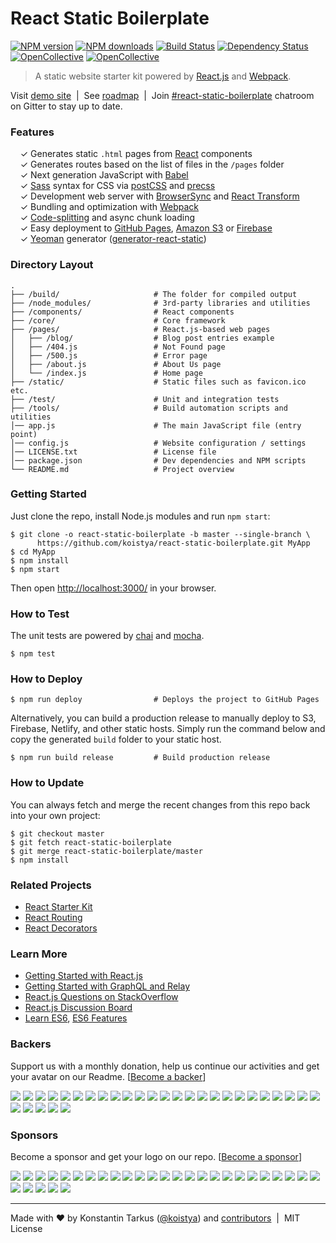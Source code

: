 # React Static Boilerplate

[![NPM version](http://img.shields.io/npm/v/generator-react-static.svg?style=flat-square)](https://www.npmjs.com/package/generator-react-static)
[![NPM downloads](http://img.shields.io/npm/dm/generator-react-static.svg?style=flat-square)](https://www.npmjs.com/package/generator-react-static)
[![Build Status](http://img.shields.io/travis/koistya/react-static-boilerplate/master.svg?style=flat-square)](https://travis-ci.org/koistya/react-static-boilerplate)
[![Dependency Status](http://img.shields.io/david/dev/koistya/react-static-boilerplate.svg?branch=master&style=flat-square)](https://david-dm.org/koistya/react-static-boilerplate#info=devDependencies)
[![OpenCollective](https://opencollective.com/react-static-boilerplate/backers/badge.svg)](#backers) [![OpenCollective](https://opencollective.com/react-static-boilerplate/sponsors/badge.svg)](#sponsors)

> A static website starter kit powered by [React.js](http://facebook.github.io/react/)
> and [Webpack](http://webpack.github.io/).

Visit [demo site](http://react-static.tarkus.me) &nbsp;|&nbsp;
See [roadmap](https://waffle.io/koistya/react-static-boilerplate) &nbsp;|&nbsp;
Join [#react-static-boilerplate](https://gitter.im/koistya/react-static-boilerplate) chatroom on Gitter to stay up to date.

### Features

&nbsp; &nbsp; ✓ Generates static `.html` pages from [React](http://facebook.github.io/react/) components<br>
&nbsp; &nbsp; ✓ Generates routes based on the list of files in the `/pages` folder<br>
&nbsp; &nbsp; ✓ Next generation JavaScript with [Babel](https://github.com/babel/babel)<br>
&nbsp; &nbsp; ✓ [Sass](http://sass-lang.com/) syntax for CSS via [postCSS](https://github.com/postcss/postcss) and [precss](https://github.com/jonathantneal/precss)<br>
&nbsp; &nbsp; ✓ Development web server with [BrowserSync](http://www.browsersync.io) and [React Transform](https://github.com/gaearon/babel-plugin-react-transform)<br>
&nbsp; &nbsp; ✓ Bundling and optimization with [Webpack](http://webpack.github.io/)<br>
&nbsp; &nbsp; ✓ [Code-splitting](https://github.com/webpack/docs/wiki/code-splitting) and async chunk loading<br>
&nbsp; &nbsp; ✓ Easy deployment to [GitHub Pages](https://pages.github.com/), [Amazon S3](http://davidwalsh.name/hosting-website-amazon-s3) or [Firebase](https://www.firebase.com/)<br>
&nbsp; &nbsp; ✓ [Yeoman](http://yeoman.io/) generator ([generator-react-static](https://www.npmjs.com/package/generator-react-static))<br>

### Directory Layout

```
.
├── /build/                     # The folder for compiled output
├── /node_modules/              # 3rd-party libraries and utilities
├── /components/                # React components
├── /core/                      # Core framework
├── /pages/                     # React.js-based web pages
│   ├── /blog/                  # Blog post entries example
│   ├── /404.js                 # Not Found page
│   ├── /500.js                 # Error page
│   ├── /about.js               # About Us page
│   └── /index.js               # Home page
├── /static/                    # Static files such as favicon.ico etc.
├── /test/                      # Unit and integration tests
├── /tools/                     # Build automation scripts and utilities
│── app.js                      # The main JavaScript file (entry point)
│── config.js                   # Website configuration / settings
│── LICENSE.txt                 # License file
│── package.json                # Dev dependencies and NPM scripts
└── README.md                   # Project overview
```

### Getting Started

Just clone the repo, install Node.js modules and run `npm start`:

```
$ git clone -o react-static-boilerplate -b master --single-branch \
      https://github.com/koistya/react-static-boilerplate.git MyApp
$ cd MyApp
$ npm install
$ npm start
```

Then open [http://localhost:3000/](http://localhost:3000/) in your browser.

### How to Test

The unit tests are powered by [chai](http://chaijs.com/) and [mocha](http://mochajs.org/).

```
$ npm test
```

### How to Deploy

```shell
$ npm run deploy                # Deploys the project to GitHub Pages
```

Alternatively, you can build a production release to manually deploy to S3, Firebase, Netlify, and other static hosts. Simply run the command below and copy the generated `build` folder to your static host.

```shell
$ npm run build release         # Build production release 
```

### How to Update

You can always fetch and merge the recent changes from this repo back into
your own project:

```shell
$ git checkout master
$ git fetch react-static-boilerplate
$ git merge react-static-boilerplate/master
$ npm install
```
### Related Projects

  * [React Starter Kit](https://github.com/kriasoft/react-starter-kit)
  * [React Routing](https://github.com/kriasoft/react-routing)
  * [React Decorators](https://github.com/kriasoft/react-decorators)

### Learn More

  * [Getting Started with React.js](http://facebook.github.io/react/)
  * [Getting Started with GraphQL and Relay](https://quip.com/oLxzA1gTsJsE)
  * [React.js Questions on StackOverflow](http://stackoverflow.com/questions/tagged/reactjs)
  * [React.js Discussion Board](https://discuss.reactjs.org/)
  * [Learn ES6](https://babeljs.io/docs/learn-es6/), [ES6 Features](https://github.com/lukehoban/es6features#readme)



### Backers

Support us with a monthly donation, help us continue our activities and get your avatar on our Readme. [[Become a backer](https://opencollective.com/react-static-boilerplate#backer)]

<a href="https://opencollective.com/react-static-boilerplate/backer/0/website" target="_blank"><img src="https://opencollective.com/react-static-boilerplate/backer/0/avatar"></a>
<a href="https://opencollective.com/react-static-boilerplate/backer/1/website" target="_blank"><img src="https://opencollective.com/react-static-boilerplate/backer/1/avatar"></a>
<a href="https://opencollective.com/react-static-boilerplate/backer/2/website" target="_blank"><img src="https://opencollective.com/react-static-boilerplate/backer/2/avatar"></a>
<a href="https://opencollective.com/react-static-boilerplate/backer/3/website" target="_blank"><img src="https://opencollective.com/react-static-boilerplate/backer/3/avatar"></a>
<a href="https://opencollective.com/react-static-boilerplate/backer/4/website" target="_blank"><img src="https://opencollective.com/react-static-boilerplate/backer/4/avatar"></a>
<a href="https://opencollective.com/react-static-boilerplate/backer/5/website" target="_blank"><img src="https://opencollective.com/react-static-boilerplate/backer/5/avatar"></a>
<a href="https://opencollective.com/react-static-boilerplate/backer/6/website" target="_blank"><img src="https://opencollective.com/react-static-boilerplate/backer/6/avatar"></a>
<a href="https://opencollective.com/react-static-boilerplate/backer/7/website" target="_blank"><img src="https://opencollective.com/react-static-boilerplate/backer/7/avatar"></a>
<a href="https://opencollective.com/react-static-boilerplate/backer/8/website" target="_blank"><img src="https://opencollective.com/react-static-boilerplate/backer/8/avatar"></a>
<a href="https://opencollective.com/react-static-boilerplate/backer/9/website" target="_blank"><img src="https://opencollective.com/react-static-boilerplate/backer/9/avatar"></a>
<a href="https://opencollective.com/react-static-boilerplate/backer/10/website" target="_blank"><img src="https://opencollective.com/react-static-boilerplate/backer/10/avatar"></a>
<a href="https://opencollective.com/react-static-boilerplate/backer/11/website" target="_blank"><img src="https://opencollective.com/react-static-boilerplate/backer/11/avatar"></a>
<a href="https://opencollective.com/react-static-boilerplate/backer/12/website" target="_blank"><img src="https://opencollective.com/react-static-boilerplate/backer/12/avatar"></a>
<a href="https://opencollective.com/react-static-boilerplate/backer/13/website" target="_blank"><img src="https://opencollective.com/react-static-boilerplate/backer/13/avatar"></a>
<a href="https://opencollective.com/react-static-boilerplate/backer/14/website" target="_blank"><img src="https://opencollective.com/react-static-boilerplate/backer/14/avatar"></a>
<a href="https://opencollective.com/react-static-boilerplate/backer/15/website" target="_blank"><img src="https://opencollective.com/react-static-boilerplate/backer/15/avatar"></a>
<a href="https://opencollective.com/react-static-boilerplate/backer/16/website" target="_blank"><img src="https://opencollective.com/react-static-boilerplate/backer/16/avatar"></a>
<a href="https://opencollective.com/react-static-boilerplate/backer/17/website" target="_blank"><img src="https://opencollective.com/react-static-boilerplate/backer/17/avatar"></a>
<a href="https://opencollective.com/react-static-boilerplate/backer/18/website" target="_blank"><img src="https://opencollective.com/react-static-boilerplate/backer/18/avatar"></a>
<a href="https://opencollective.com/react-static-boilerplate/backer/19/website" target="_blank"><img src="https://opencollective.com/react-static-boilerplate/backer/19/avatar"></a>
<a href="https://opencollective.com/react-static-boilerplate/backer/20/website" target="_blank"><img src="https://opencollective.com/react-static-boilerplate/backer/20/avatar"></a>
<a href="https://opencollective.com/react-static-boilerplate/backer/21/website" target="_blank"><img src="https://opencollective.com/react-static-boilerplate/backer/21/avatar"></a>
<a href="https://opencollective.com/react-static-boilerplate/backer/22/website" target="_blank"><img src="https://opencollective.com/react-static-boilerplate/backer/22/avatar"></a>
<a href="https://opencollective.com/react-static-boilerplate/backer/23/website" target="_blank"><img src="https://opencollective.com/react-static-boilerplate/backer/23/avatar"></a>
<a href="https://opencollective.com/react-static-boilerplate/backer/24/website" target="_blank"><img src="https://opencollective.com/react-static-boilerplate/backer/24/avatar"></a>
<a href="https://opencollective.com/react-static-boilerplate/backer/25/website" target="_blank"><img src="https://opencollective.com/react-static-boilerplate/backer/25/avatar"></a>
<a href="https://opencollective.com/react-static-boilerplate/backer/26/website" target="_blank"><img src="https://opencollective.com/react-static-boilerplate/backer/26/avatar"></a>
<a href="https://opencollective.com/react-static-boilerplate/backer/27/website" target="_blank"><img src="https://opencollective.com/react-static-boilerplate/backer/27/avatar"></a>
<a href="https://opencollective.com/react-static-boilerplate/backer/28/website" target="_blank"><img src="https://opencollective.com/react-static-boilerplate/backer/28/avatar"></a>
<a href="https://opencollective.com/react-static-boilerplate/backer/29/website" target="_blank"><img src="https://opencollective.com/react-static-boilerplate/backer/29/avatar"></a>


### Sponsors

Become a sponsor and get your logo on our repo. [[Become a sponsor](https://opencollective.com/react-static-boilerplate#sponsor)]

<a href="https://opencollective.com/react-static-boilerplate/sponsor/0/website" target="_blank"><img src="https://opencollective.com/react-static-boilerplate/sponsor/0/avatar"></a>
<a href="https://opencollective.com/react-static-boilerplate/sponsor/1/website" target="_blank"><img src="https://opencollective.com/react-static-boilerplate/sponsor/1/avatar"></a>
<a href="https://opencollective.com/react-static-boilerplate/sponsor/2/website" target="_blank"><img src="https://opencollective.com/react-static-boilerplate/sponsor/2/avatar"></a>
<a href="https://opencollective.com/react-static-boilerplate/sponsor/3/website" target="_blank"><img src="https://opencollective.com/react-static-boilerplate/sponsor/3/avatar"></a>
<a href="https://opencollective.com/react-static-boilerplate/sponsor/4/website" target="_blank"><img src="https://opencollective.com/react-static-boilerplate/sponsor/4/avatar"></a>
<a href="https://opencollective.com/react-static-boilerplate/sponsor/5/website" target="_blank"><img src="https://opencollective.com/react-static-boilerplate/sponsor/5/avatar"></a>
<a href="https://opencollective.com/react-static-boilerplate/sponsor/6/website" target="_blank"><img src="https://opencollective.com/react-static-boilerplate/sponsor/6/avatar"></a>
<a href="https://opencollective.com/react-static-boilerplate/sponsor/7/website" target="_blank"><img src="https://opencollective.com/react-static-boilerplate/sponsor/7/avatar"></a>
<a href="https://opencollective.com/react-static-boilerplate/sponsor/8/website" target="_blank"><img src="https://opencollective.com/react-static-boilerplate/sponsor/8/avatar"></a>
<a href="https://opencollective.com/react-static-boilerplate/sponsor/9/website" target="_blank"><img src="https://opencollective.com/react-static-boilerplate/sponsor/9/avatar"></a>
<a href="https://opencollective.com/react-static-boilerplate/sponsor/10/website" target="_blank"><img src="https://opencollective.com/react-static-boilerplate/sponsor/10/avatar"></a>
<a href="https://opencollective.com/react-static-boilerplate/sponsor/11/website" target="_blank"><img src="https://opencollective.com/react-static-boilerplate/sponsor/11/avatar"></a>
<a href="https://opencollective.com/react-static-boilerplate/sponsor/12/website" target="_blank"><img src="https://opencollective.com/react-static-boilerplate/sponsor/12/avatar"></a>
<a href="https://opencollective.com/react-static-boilerplate/sponsor/13/website" target="_blank"><img src="https://opencollective.com/react-static-boilerplate/sponsor/13/avatar"></a>
<a href="https://opencollective.com/react-static-boilerplate/sponsor/14/website" target="_blank"><img src="https://opencollective.com/react-static-boilerplate/sponsor/14/avatar"></a>
<a href="https://opencollective.com/react-static-boilerplate/sponsor/15/website" target="_blank"><img src="https://opencollective.com/react-static-boilerplate/sponsor/15/avatar"></a>
<a href="https://opencollective.com/react-static-boilerplate/sponsor/16/website" target="_blank"><img src="https://opencollective.com/react-static-boilerplate/sponsor/16/avatar"></a>
<a href="https://opencollective.com/react-static-boilerplate/sponsor/17/website" target="_blank"><img src="https://opencollective.com/react-static-boilerplate/sponsor/17/avatar"></a>
<a href="https://opencollective.com/react-static-boilerplate/sponsor/18/website" target="_blank"><img src="https://opencollective.com/react-static-boilerplate/sponsor/18/avatar"></a>
<a href="https://opencollective.com/react-static-boilerplate/sponsor/19/website" target="_blank"><img src="https://opencollective.com/react-static-boilerplate/sponsor/19/avatar"></a>
<a href="https://opencollective.com/react-static-boilerplate/sponsor/20/website" target="_blank"><img src="https://opencollective.com/react-static-boilerplate/sponsor/20/avatar"></a>
<a href="https://opencollective.com/react-static-boilerplate/sponsor/21/website" target="_blank"><img src="https://opencollective.com/react-static-boilerplate/sponsor/21/avatar"></a>
<a href="https://opencollective.com/react-static-boilerplate/sponsor/22/website" target="_blank"><img src="https://opencollective.com/react-static-boilerplate/sponsor/22/avatar"></a>
<a href="https://opencollective.com/react-static-boilerplate/sponsor/23/website" target="_blank"><img src="https://opencollective.com/react-static-boilerplate/sponsor/23/avatar"></a>
<a href="https://opencollective.com/react-static-boilerplate/sponsor/24/website" target="_blank"><img src="https://opencollective.com/react-static-boilerplate/sponsor/24/avatar"></a>
<a href="https://opencollective.com/react-static-boilerplate/sponsor/25/website" target="_blank"><img src="https://opencollective.com/react-static-boilerplate/sponsor/25/avatar"></a>
<a href="https://opencollective.com/react-static-boilerplate/sponsor/26/website" target="_blank"><img src="https://opencollective.com/react-static-boilerplate/sponsor/26/avatar"></a>
<a href="https://opencollective.com/react-static-boilerplate/sponsor/27/website" target="_blank"><img src="https://opencollective.com/react-static-boilerplate/sponsor/27/avatar"></a>
<a href="https://opencollective.com/react-static-boilerplate/sponsor/28/website" target="_blank"><img src="https://opencollective.com/react-static-boilerplate/sponsor/28/avatar"></a>
<a href="https://opencollective.com/react-static-boilerplate/sponsor/29/website" target="_blank"><img src="https://opencollective.com/react-static-boilerplate/sponsor/29/avatar"></a>

---
Made with ♥ by Konstantin Tarkus ([@koistya](https://twitter.com/koistya)) and [contributors](https://github.com/koistya/react-static-boilerplate/graphs/contributors) &nbsp;|&nbsp; MIT License
